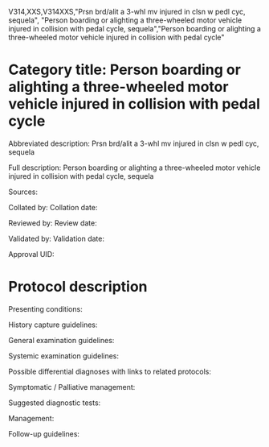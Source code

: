 V314,XXS,V314XXS,"Prsn brd/alit a 3-whl mv injured in clsn w pedl cyc, sequela", "Person boarding or alighting a three-wheeled motor vehicle injured in collision with pedal cycle, sequela","Person boarding or alighting a three-wheeled motor vehicle injured in collision with pedal cycle"
# Category title: Person boarding or alighting a three-wheeled motor vehicle injured in collision with pedal cycle

Abbreviated description: Prsn brd/alit a 3-whl mv injured in clsn w pedl cyc, sequela

Full description: Person boarding or alighting a three-wheeled motor vehicle injured in collision with pedal cycle, sequela

Sources:

Collated by:
Collation date:

Reviewed by:
Review date:

Validated by:
Validation date:

Approval UID:

# Protocol description

Presenting conditions:

History capture guidelines:

General examination guidelines:

Systemic examination guidelines:

Possible differential diagnoses with links to related protocols:

Symptomatic / Palliative management:

Suggested diagnostic tests:

Management:

Follow-up guidelines:
